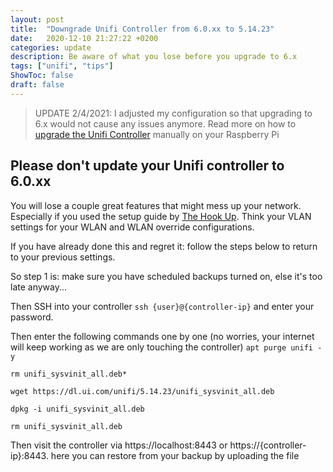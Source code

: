 ```yaml
---
layout: post
title:  "Downgrade Unifi Controller from 6.0.xx to 5.14.23"
date:   2020-12-10 21:27:22 +0200
categories: update
description: Be aware of what you lose before you upgrade to 6.x
tags: ["unifi", "tips"]
ShowToc: false
draft: false
---
```


> UPDATE 2/4/2021: I adjusted my configuration so that upgrading to 6.x would not cause any issues anymore. Read more on how to [upgrade the Unifi Controller](/blog/upgrade_unifi_controller/) manually on your Raspberry Pi

## Please don't update your Unifi controller to 6.0.xx
 
You will lose a couple great features that might mess up your network. Especially if you used the setup guide by [The Hook Up](https://www.youtube.com/watch?v=p3SfeQTaaxw). Think your VLAN settings for your WLAN and WLAN override configurations.

If you have already done this and regret it: follow the steps below to return to your previous settings.

So step 1 is: make sure you have scheduled backups turned on, else it's too late anyway...

Then SSH into your controller
```ssh {user}@{controller-ip}``` and enter your password.

Then enter the following commands one by one (no worries, your internet will keep working as we are only touching the controller)
```apt purge unifi -y```

```rm unifi_sysvinit_all.deb*``` 

```wget https://dl.ui.com/unifi/5.14.23/unifi_sysvinit_all.deb```

```dpkg -i unifi_sysvinit_all.deb```

```rm unifi_sysvinit_all.deb```

Then visit the controller via https://localhost:8443 or https://{controller-ip}:8443. here you can restore from your backup by uploading the file
